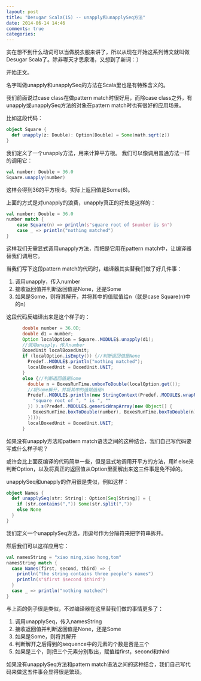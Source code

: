```yaml
---
layout: post
title: "Desugar Scala(15) -- unapply和unapplySeq方法"
date: 2014-06-14 14:46
comments: true
categories: 
---
```

实在想不到什么动词可以当做脱衣服来讲了，所以从现在开始这系列博文就叫做Desugar Scala了。除非哪天才思泉涌，又想到了新词：）

开始正文。

名字叫做unapply和unapplySeq的方法在Scala里也是有特殊含义的。

我们前面说过case class在做pattern match时很好用，而除case class之外，有unapply或unapplySeq方法的对象在pattern match时也有很好的应用场景。

比如这段代码：

```scala
object Square {
  def unapply(z: Double): Option[Double] = Some(math.sqrt(z))
}
```

我们定义了一个unapply方法，用来计算平方根。
我们可以像调用普通方法一样的调用它：

```scala
val number: Double = 36.0
Square.unapply(number)
```

这样会得到36的平方根:6。实际上返回值是Some(6)。

上面的方式是对unapply的浪费，unapply真正的好处是这样的：

```scala
val number: Double = 36.0
number match {
	case Square(n) => println(s"square root of $number is $n")
	case _ => println("nothing matched")
}
```

这样我们无需显式调用unapply方法，而把是它用在pattern match中，让编译器替我们调用它。

当我们写下这段pattern match的代码时，编译器其实替我们做了好几件事：

1. 调用unapply，传入number
2. 接收返回值并判断返回值是None，还是Some
3. 如果是Some，则将其解开，并将其中的值赋值给n（就是case Square(n)中的n）

这段代码反编译出来是这个样子的：

```java
	  double number = 36.0D;
      double d1 = number;
      Option localOption = Square..MODULE$.unapply(d1);
      //调用unapply，传入number
      BoxedUnit localBoxedUnit;
      if (localOption.isEmpty()) {//判断返回值是None
        Predef..MODULE$.println("nothing matched");
        localBoxedUnit = BoxedUnit.UNIT;
      }
      else {//判断返回值是Some
        double n = BoxesRunTime.unboxToDouble(localOption.get());
        //将Some解开，并将其中的值赋值给n
        Predef..MODULE$.println(new StringContext(Predef..MODULE$.wrapRefArray((Object[]) new String[] {
          "square root of ", " is ", ""
        }) ).s(Predef..MODULE$.genericWrapArray(new Object[] {
          BoxesRunTime.boxToDouble(number), BoxesRunTime.boxToDouble(n)
        })));
        localBoxedUnit = BoxedUnit.UNIT;
      }
```

如果没有unapply方法和pattern match语法之间的这种结合，我们自己写代码要写成什么样子呢？

或许会比上面反编译的代码简单一些，但是显式地调用开平方的方法，用if else来判断Option，以及将真正的返回值从Option里面解出来这三件事是免不掉的。

unapplySeq和unapply的作用很是类似，例如这样：

```scala
object Names {
  def unapplySeq(str: String): Option[Seq[String]] = {
    if (str.contains(",")) Some(str.split(","))
    else None
  }
}
```

我们定义一个unapplySeq方法，用逗号作为分隔符来把字符串拆开。

然后我们可以这样应用它：

```scala
val namesString = "xiao ming,xiao hong,tom"
namesString match {
  case Names(first, second, third) => {
    println("the string contains three people's names")
    println(s"$first $second $third")
  }
  case _ => println("nothing matched")
}
```

与上面的例子很是类似，不过编译器在这里替我们做的事情更多了：

1. 调用unapplySeq，传入namesString
2. 接收返回值并判断返回值是None，还是Some
3. 如果是Some，则将其解开
4. 判断解开之后得到的sequence中的元素的个数是否是三个
5. 如果是三个，则把三个元素分别取出，赋值给first，second和third

如果没有unapplySeq方法和pattern match语法之间的这种结合，我们自己写代码来做这五件事会显得很是繁琐。